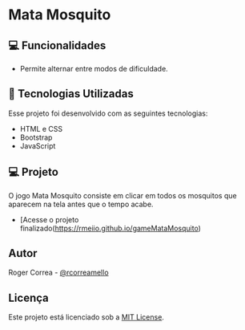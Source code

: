 # Mata Mosquito

## 💻 Funcionalidades

- Permite alternar entre modos de dificuldade.

## 🚀 Tecnologias Utilizadas

Esse projeto foi desenvolvido com as seguintes tecnologias:

- HTML e CSS
- Bootstrap
- JavaScript

## 💻 Projeto

O jogo Mata Mosquito consiste em clicar em todos os mosquitos que aparecem na tela antes que o tempo acabe.

- [Acesse o projeto finalizado(https://rmeiio.github.io/gameMataMosquito)

## Autor

Roger Correa - [@rcorreamello](https://github.com/rmeIIo/)

## Licença

Este projeto está licenciado sob a [MIT License](LICENSE).
